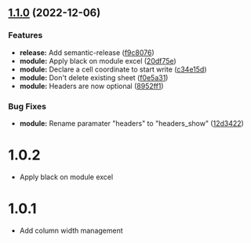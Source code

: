 ## [1.1.0](https://github.com/cdelgehier/excel-ansible-module/compare/v1.0.1...v1.1.0) (2022-12-06)


### Features

* **release:** Add semantic-release ([f9c8076](https://github.com/cdelgehier/excel-ansible-module/commit/f9c8076ba88a7483e94b25368b0630824b1ac27a))
* **module:** Apply black on module excel ([20df75e](https://github.com/cdelgehier/excel-ansible-module/commit/20df75e27d02e5e0217d68c0b6f80b19fdd6afb2))
* **module:** Declare a cell coordinate to start write ([c34e15d](https://github.com/cdelgehier/excel-ansible-module/commit/c34e15d55466336065c6a7480b735ac00172de0a))
* **module:** Don't delete existing sheet ([f0e5a31](https://github.com/cdelgehier/excel-ansible-module/commit/f0e5a31ecc5ee003e4e2759e5611fcd585da15c1))
* **module:** Headers are now optional ([8952ff1](https://github.com/cdelgehier/excel-ansible-module/commit/8952ff1af9701cd53cb483555bd126f24752c4b5))


### Bug Fixes

* **module:** Rename paramater "headers" to "headers_show" ([12d3422](https://github.com/cdelgehier/excel-ansible-module/commit/12d3422520addeb9d333bbc1da0f65695b4816bf))

# 1.0.2
- Apply black on module excel

# 1.0.1
- Add column width management
